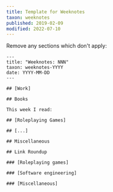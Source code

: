 ```yaml
---
title: Template for Weeknotes
taxon: weeknotes
published: 2019-02-09
modified: 2022-07-10
---
```


Remove any sections which don't apply:

```
---
title: "Weeknotes: NNN"
taxon: weeknotes-YYYY
date: YYYY-MM-DD
---

## [Work]

## Books

This week I read:

## [Roleplaying Games]

## [...]

## Miscellaneous

## Link Roundup

### [Roleplaying games]

### [Software engineering]

### [Miscellaneous]
```
